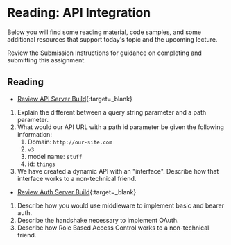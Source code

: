 # Reading: API Integration

Below you will find some reading material, code samples, and some additional resources that support today's topic and the upcoming lecture.

Review the Submission Instructions for guidance on completing and submitting this assignment.

## Reading

- [Review API Server Build](https://codefellows.github.io/code-401-javascript-guide/curriculum/apps-and-libraries/api-server/){:target=_blank}

1. Explain the different between a query string parameter and a path parameter.
1. What would our API URL with a path id parameter be given the following information: 
    1. Domain: `http://our-site.com`
    1. `v3`
    1. model name: `stuff`
    1. id: `things`
1. We have created a dynamic API with an "interface".  Describe how that interface works to a non-technical friend.

- [Review Auth Server Build](https://codefellows.github.io/code-401-javascript-guide/curriculum/apps-and-libraries/auth-server/){:target=_blank}

1. Describe how you would use middleware to implement basic and bearer auth.
1. Describe the handshake necessary to implement OAuth. 
1. Describe how Role Based Access Control works to a non-technical friend.
